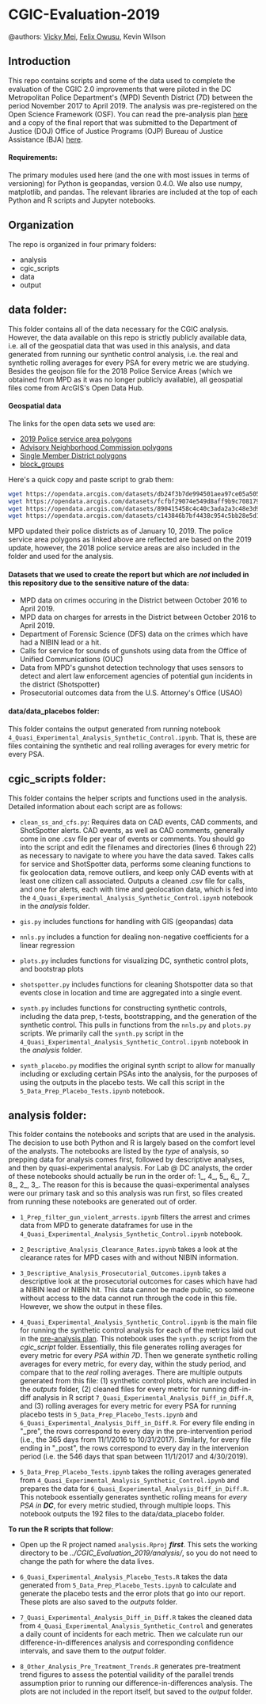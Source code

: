 # CGIC-Evaluation-2019
@authors: [Vicky Mei](vicky.mei@dc.gov), [Felix Owusu](felix.owusu@dc.gov), Kevin Wilson

## Introduction
This repo contains scripts and some of the data used to complete the evaluation of the CGIC 2.0 improvements that were piloted in the DC Metropolitan Police Department's (MPD) Seventh District (7D) between the period November 2017 to April 2019. The analysis was pre-registered on the Open Science Framework (OSF). You can read the pre-analysis plan [here](https://osf.io/q8r5m/) and a copy of the final report that was submitted to the Department of Justice (DOJ) Office of Justice Programs (OJP) Bureau of Justice Assistance (BJA) [here](https://osf.io/znwsq/).

#### Requirements:
The primary modules used here (and the one with most issues in terms of versioning) for Python is geopandas, version 0.4.0. We also use numpy, matplotlib, and pandas. The relevant libraries are included at the top of each Python and R scripts and Jupyter notebooks.

## Organization
The repo is organized in four primary folders:
- analysis
- cgic_scripts
- data
- output

## data folder: 
This folder contains all of the data necessary for the CGIC analysis. However, the data available on this repo is strictly publicly available data, i.e. all of the geospatial data that was used in this analysis, and data generated from running our synthetic control analysis, i.e. the real and synthetic rolling averages for every PSA for every metric we are studying. Besides the geojson file for the 2018 Police Service Areas (which we obtained from MPD as it was no longer publicly available), all geospatial files come from ArcGIS's Open Data Hub.  

#### Geospatial data

The links for the open data sets we used are:

* [2019 Police service area polygons](https://opendata.arcgis.com/datasets/db24f3b7de994501aea97ce05a50547e_10.geojson)
* [Advisory Neighborhood Commission polygons](https://opendata.arcgis.com/datasets/fcfbf29074e549d8aff9b9c708179291_1.geojson)
* [Single Member District polygons](https://opendata.arcgis.com/datasets/890415458c4c40c3ada2a3c48e3d9e59_21.geojson)
* [block_groups](https://opendata.arcgis.com/datasets/c143846b7bf4438c954c5bb28e5d1a21_2.geojson)

Here's a quick copy and paste script to grab them:

```bash
wget https://opendata.arcgis.com/datasets/db24f3b7de994501aea97ce05a50547e_10.geojson
wget https://opendata.arcgis.com/datasets/fcfbf29074e549d8aff9b9c708179291_1.geojson
wget https://opendata.arcgis.com/datasets/890415458c4c40c3ada2a3c48e3d9e59_21.geojson
wget https://opendata.arcgis.com/datasets/c143846b7bf4438c954c5bb28e5d1a21_2.geojson
```
MPD updated their police districts as of January 10, 2019. The police service area polygons as linked above are reflected are based on the 2019 update, however, the 2018 police service areas are also included in the folder and used for the analysis. 

#### Datasets that we used to create the report but which are _not_ included in this repository due to the sensitive nature of the data:
- MPD data on crimes occuring in the District between October 2016 to April 2019.
- MPD data on charges for arrests in the District between October 2016 to April 2019.
- Department of Forensic Science (DFS) data on the crimes which have had a NIBIN lead or a hit. 
- Calls for service for sounds of gunshots using data from the Office of Unified Communications (OUC) 
- Data from MPD's gunshot detection technology that uses sensors to detect and alert law enforcement agencies of potential gun incidents in the district (Shotspotter)
- Prosecutorial outcomes data from the U.S. Attorney's Office (USAO)

#### data/data_placebos folder:
This folder contains the output generated from running notebook `4_Quasi_Experimental_Analysis_Synthetic_Control.ipynb`. That is, these are files containing the synthetic and real rolling averages for every metric for every PSA.


## cgic_scripts folder:
This folder contains the helper scripts and functions used in the analysis. Detailed information about each script are as follows:

- `clean_ss_and_cfs.py`: Requires data on CAD events, CAD comments, and ShotSpotter alerts. CAD events, as well as CAD comments, 
generally come in one .csv file per year of events or comments. You should go into the script and edit the filenames and directories (lines 6 through 22) as necessary to navigate to where you have the data saved. Takes calls for service and ShotSpotter data, performs some cleaning functions to fix geolocation data, remove outliers, and keep only CAD events with at least one citizen call associated.
Outputs a cleaned .csv file for calls, and one for alerts, each with time and geolocation data, which is fed into the `4_Quasi_Experimental_Analysis_Synthetic_Control.ipynb` notebook in the _analysis_ folder.

- `gis.py` includes functions for handling with GIS (geopandas) data

- `nnls.py` includes a function for dealing non-negative coefficients for a linear regression 

- `plots.py` includes functions for visualizing DC, synthetic control plots, and bootstrap plots

- `shotspotter.py` includes functions for cleaning Shotspotter data so that events close in location and time are aggregated into a single event.

- `synth.py` includes functions for constructing synthetic controls, including the data prep, t-tests, bootstrapping, and the generation of the synthetic control. This pulls in functions from the `nnls.py` and `plots.py` scripts. We primarily call the `synth.py` script in the `4_Quasi_Experimental_Analysis_Synthetic_Control.ipynb` notebook in the _analysis_ folder.

- `synth_placebo.py` modifies the original synth script to allow for manually including or excluding certain PSAs into the analysis, for the purposes of using the outputs in the placebo tests. We call this script in the `5_Data_Prep_Placebo_Tests.ipynb` notebook.

## analysis folder:
This folder contains the notebooks and scripts that are used in the analysis. The decision to use both Python and R is largely based on the comfort level of the analysts. The notebooks are listed by the _type_ of analysis, so prepping data for analysis comes first, followed by descriptive analyses, and then by quasi-experimental analysis. For Lab @ DC analysts, the order of these notebooks should actually be run in the order of: 1_, 4_, 5_, 6_, 7_, 8_, 2_, 3_. The reason for this is because the quasi-experimental analyses were our primary task and so this analysis was run first, so files created from running these notebooks are generated out of order. 


- `1_Prep_filter_gun_violent_arrests.ipynb` filters the arrest and crimes data from MPD to generate dataframes for use in the `4_Quasi_Experimental_Analysis_Synthetic_Control.ipynb` notebook.

- `2_Descriptive_Analysis_Clearance_Rates.ipynb` takes a look at the clearance rates for MPD cases with and without NIBIN information. 

- `3_Descriptive_Analysis_Prosecutorial_Outcomes.ipynb` takes a descriptive look at the prosecutorial outcomes for cases which have had a NIBIN lead or NIBIN hit. This data cannot be made public, so someone without access to the data cannot run through the code in this file. However, we show the output in these files. 

- `4_Quasi_Experimental_Analysis_Synthetic_Control.ipynb` is the main file for running the synthetic control analysis for each of the metrics laid out in the [pre-analysis plan](https://osf.io/q8r5m/). This notebook uses the `synth.py` script from the *cgic_script* folder. Essentially, this file generates rolling averages for every metric for every _PSA within 7D_. Then we generate synthetic rolling averages for every metric, for every day, within the study period, and compare that to the _real_ rolling averages. There are multiple outputs generated from this file: 
    (1) synthetic control plots, which are included in the _outputs_ folder, 
    (2) cleaned files for every metric for running diff-in-diff analysis in R script `7_Quasi_Experimental_Analysis_Diff_in_Diff.R`, and 
    (3) rolling averages for every metric for every PSA for running placebo tests in `5_Data_Prep_Placebo_Tests.ipynb` and `6_Quasi_Experimental_Analysis_Diff_in_Diff.R`. For every file ending in "_pre", the rows correspond to every day in the pre-intervention period (i.e., the 365 days from 11/1/2016 to 10/31/2017). Similarly, for every file ending in "_post", the rows correspond to every day in the intervenion period (i.e. the 546 days that span between 11/1/2017 and 4/30/2019).      
- `5_Data_Prep_Placebo_Tests.ipynb` takes the rolling averages generated from `4_Quasi_Experimental_Analysis_Synthetic_Control.ipynb` and prepares the data for `6_Quasi_Experimental_Analysis_Diff_in_Diff.R`. This notebook essentially generates synthetic rolling means for _every PSA in_ _**DC**_, for every metric studied, through multiple loops. This notebook outputs the 192 files to the data/data_placebo folder.

**To run the R scripts that follow:** 

- Open up the R project named `analysis.Rproj` _**first**_. This sets the working directory to be _../CGIC_Evaluation_2019/analysis/_, so you do not need to change the path for where the data lives. 

- `6_Quasi_Experimental_Analysis_Placebo_Tests.R` takes the data generated from `5_Data_Prep_Placebo_Tests.ipynb` to calculate and generate the placebo tests and the error plots that go into our report. These plots are also saved to the _outputs_ folder. 

- `7_Quasi_Experimental_Analysis_Diff_in_Diff.R` takes the cleaned data from `4_Quasi_Experimental_Analysis_Synthetic_Control` and generates a daily count of incidents for each metric. Then we calculate run our difference-in-differences analysis and corresponding confidence intervals, and save them to the _output_ folder. 

- `8_Other_Analysis_Pre_Treatment_Trends.R` generates pre-treatment trend figures to assess the potential vailidity of the parallel trends assumption prior to running our difference-in-differences analysis. The plots are not included in the report itself, but saved to the _output_ folder. 